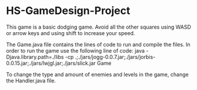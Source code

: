 # HS-GameDesign-Project
This game is a basic dodging game. Avoid all the other squares using WASD or arrow keys and using shift to increase your speed.

The Game.java file contains the lines of code to run and compile the files.
In order to run the game use the following line of code:
java -Djava.library.path=./libs -cp .;./jars/jogg-0.0.7.jar;./jars/jorbis-0.0.15.jar;./jars/lwjgl.jar;./jars/slick.jar Game

To change the type and amount of enemies and levels in the game, change the Handler.java file.
